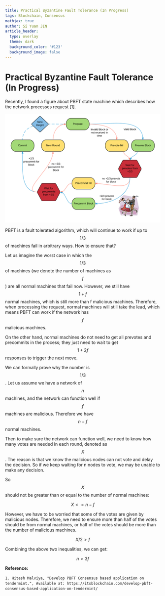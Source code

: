 ```yaml
---
title: Practical Byzantine Fault Tolerance (In Progress)
tags: Blockchain, Consensus
mathjax: true
author: Si Yuan JIN
article_header:
  type: overlay
  theme: dark
  background_color: '#123'
  background_image: false
---
```

# Practical Byzantine Fault Tolerance (In Progress)
Recently, I found a figure about PBFT state machine which describes how the network processes request [1]. 

![Image](/assets/images/posts/PBFT/state_machine.png "PBFT State Machine")

PBFT is a fault tolerated algorithm, which will continue to work if up to $$1/3$$ of machines fail in arbitrary ways. How to ensure that?

Let us imagine the worst case in which the $$1/3$$ of machines (we denote the number of machines as $$f$$) are all normal machines that fail now. However, we still have $$1 + f$$ normal machines, which is still more than f malicious machines. Therefore, when processing the request, normal machines will still take the lead, which means PBFT can work if the network has $$f$$ malicious machines.

On the other hand, normal machines do not need to get all prevotes and precommits in the process; they just need to wait to get $$1 + 2f$$ responses to trigger the next move.

We can formally prove why the number is $$1/3$$. Let us assume we have a network of $$n$$ machines, and the network can function well if $$f$$ machines are malicious. Therefore we have $$n - f$$ normal machines.

Then to make sure the network can function well, we need to know how many votes are needed in each round, denoted as $$X$$. 
The reason is that we know the malicious nodes can not vote and delay the decision. So if we keep waiting for n nodes to vote, we may be unable to make any decision.

So $$X$$ should not be greater than or equal to the number of normal machines:

$$
X <= n - f 
$$

However, we have to be worried that some of the votes are given by malicious nodes. Therefore, we need to ensure more than half of the votes should be from normal machines, or half of the votes should be more than the number of malicious machines.

$$
X/2 > f
$$

Combining the above two inequalities, we can get:


$$
n>3f
$$

**Reference:**

`1. Hitesh Malviya, "Develop PBFT Consensus based application on tendermint.", Available at: https://itsblockchain.com/develop-pbft-consensus-based-application-on-tendermint/`